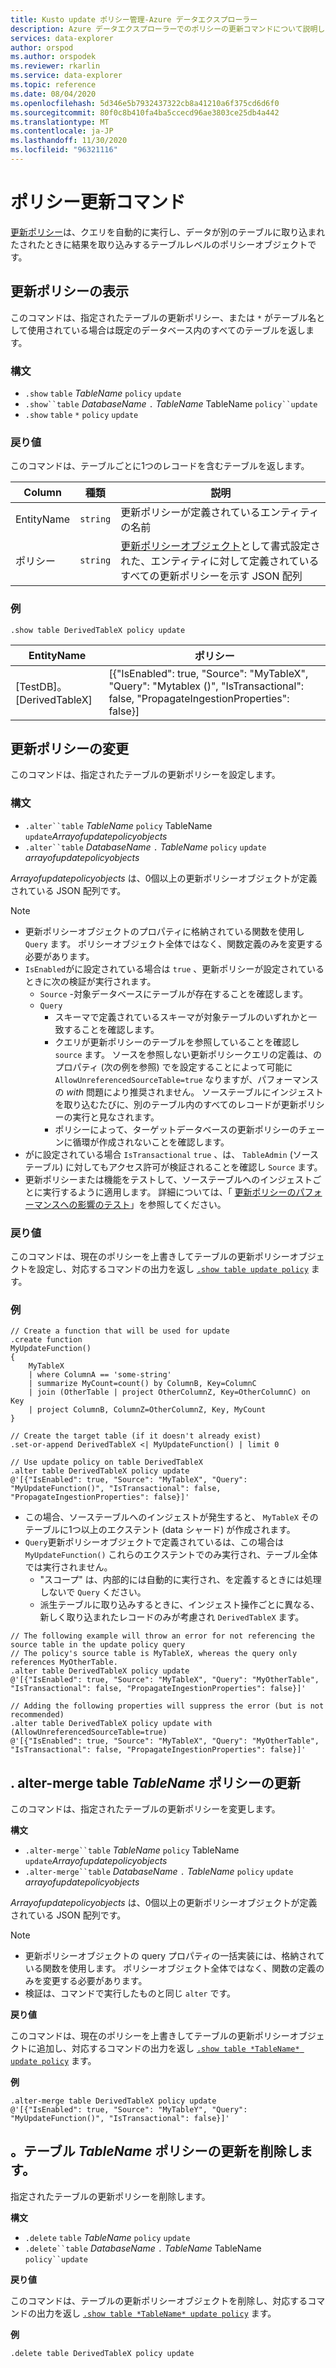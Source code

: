 ```yaml
---
title: Kusto update ポリシー管理-Azure データエクスプローラー
description: Azure データエクスプローラーでのポリシーの更新コマンドについて説明します。 「テーブル更新ポリシーを表示、設定、変更、および削除する方法」を参照してください。
services: data-explorer
author: orspod
ms.author: orspodek
ms.reviewer: rkarlin
ms.service: data-explorer
ms.topic: reference
ms.date: 08/04/2020
ms.openlocfilehash: 5d346e5b7932437322cb8a41210a6f375cd6d6f0
ms.sourcegitcommit: 80f0c8b410fa4ba5ccecd96ae3803ce25db4a442
ms.translationtype: MT
ms.contentlocale: ja-JP
ms.lasthandoff: 11/30/2020
ms.locfileid: "96321116"
---
```

# <a name="update-policy-commands"></a>ポリシー更新コマンド

[更新ポリシー](updatepolicy.md)は、クエリを自動的に実行し、データが別のテーブルに取り込まれたされたときに結果を取り込みするテーブルレベルのポリシーオブジェクトです。

## <a name="show-update-policy"></a>更新ポリシーの表示

このコマンドは、指定されたテーブルの更新ポリシー、または `*` がテーブル名として使用されている場合は既定のデータベース内のすべてのテーブルを返します。

### <a name="syntax"></a>構文

* `.show` `table` *TableName* `policy` `update`
* `.show``table` *DatabaseName* `.` *TableName* TableName `policy``update`
* `.show` `table` `*` `policy` `update`

### <a name="returns"></a>戻り値

このコマンドは、テーブルごとに1つのレコードを含むテーブルを返します。

|Column    |種類    |説明                                                                                                                                                           |
|----------|--------|----------------------------------------------------------------------------------------------------------------------------------------------------------------------|
|EntityName|`string`|更新ポリシーが定義されているエンティティの名前                                                                                                                |
|ポリシー  |`string`|[更新ポリシーオブジェクト](updatepolicy.md#the-update-policy-object)として書式設定された、エンティティに対して定義されているすべての更新ポリシーを示す JSON 配列|

### <a name="example"></a>例

```kusto
.show table DerivedTableX policy update 
```

|EntityName        |ポリシー                                                                                                                                    |
|------------------|--------------------------------------------------------------------------------------------------------------------------------------------|
|[TestDB]。[DerivedTableX]|[{"IsEnabled": true, "Source": "MyTableX", "Query": "Mytablex ()", "IsTransactional": false, "PropagateIngestionProperties": false}]|

## <a name="alter-update-policy"></a>更新ポリシーの変更

このコマンドは、指定されたテーブルの更新ポリシーを設定します。

### <a name="syntax"></a>構文

* `.alter``table` *TableName* `policy` TableName `update`*Arrayofupdatepolicyobjects*
* `.alter``table` *DatabaseName* `.` *TableName* `policy` `update` *arrayofupdatepolicyobjects*

*Arrayofupdatepolicyobjects* は、0個以上の更新ポリシーオブジェクトが定義されている JSON 配列です。

> [!NOTE]
> * 更新ポリシーオブジェクトのプロパティに格納されている関数を使用し `Query` ます。
   ポリシーオブジェクト全体ではなく、関数定義のみを変更する必要があります。
> * `IsEnabled`がに設定されている場合は `true` 、更新ポリシーが設定されているときに次の検証が実行されます。
>    * `Source` -対象データベースにテーブルが存在することを確認します。
>    * `Query` 
>        * スキーマで定義されているスキーマが対象テーブルのいずれかと一致することを確認します。
>        * クエリが更新ポリシーのテーブルを参照していることを確認し `source` ます。 
        ソースを参照しない更新ポリシークエリの定義は、のプロパティ (次の例を参照) でを設定することによって可能に `AllowUnreferencedSourceTable=true` なりますが、パフォーマンスの *with* 問題により推奨されません。 ソーステーブルにインジェストを取り込むたびに、別のテーブル内のすべてのレコードが更新ポリシーの実行と見なされます。
 >       * ポリシーによって、ターゲットデータベースの更新ポリシーのチェーンに循環が作成されないことを確認します。
 > * がに設定されている場合 `IsTransactional` `true` 、は、 `TableAdmin` (ソーステーブル) に対してもアクセス許可が検証されることを確認し `Source` ます。
 > * 更新ポリシーまたは機能をテストして、ソーステーブルへのインジェストごとに実行するように適用します。 詳細については、「 [更新ポリシーのパフォーマンスへの影響のテスト](updatepolicy.md#performance-impact)」を参照してください。

### <a name="returns"></a>戻り値

このコマンドは、現在のポリシーを上書きしてテーブルの更新ポリシーオブジェクトを設定し、対応するコマンドの出力を返し [`.show table update policy`](#show-update-policy) ます。

### <a name="example"></a>例

```kusto
// Create a function that will be used for update
.create function 
MyUpdateFunction()
{
    MyTableX
    | where ColumnA == 'some-string'
    | summarize MyCount=count() by ColumnB, Key=ColumnC
    | join (OtherTable | project OtherColumnZ, Key=OtherColumnC) on Key
    | project ColumnB, ColumnZ=OtherColumnZ, Key, MyCount
}

// Create the target table (if it doesn't already exist)
.set-or-append DerivedTableX <| MyUpdateFunction() | limit 0

// Use update policy on table DerivedTableX
.alter table DerivedTableX policy update
@'[{"IsEnabled": true, "Source": "MyTableX", "Query": "MyUpdateFunction()", "IsTransactional": false, "PropagateIngestionProperties": false}]'
```

* この場合、ソーステーブルへのインジェストが発生すると、 `MyTableX` そのテーブルに1つ以上のエクステント (data シャード) が作成されます。
* `Query`更新ポリシーオブジェクトで定義されているは、この場合は `MyUpdateFunction()` これらのエクステントでのみ実行され、テーブル全体では実行されません。
  * "スコープ" は、内部的には自動的に実行され、を定義するときには処理しないで `Query` ください。
  * 派生テーブルに取り込みするときに、インジェスト操作ごとに異なる、新しく取り込まれたレコードのみが考慮され `DerivedTableX` ます。

```kusto
// The following example will throw an error for not referencing the source table in the update policy query
// The policy's source table is MyTableX, whereas the query only references MyOtherTable. 
.alter table DerivedTableX policy update
@'[{"IsEnabled": true, "Source": "MyTableX", "Query": "MyOtherTable", "IsTransactional": false, "PropagateIngestionProperties": false}]'

// Adding the following properties will suppress the error (but is not recommended)
.alter table DerivedTableX policy update with (AllowUnreferencedSourceTable=true)
@'[{"IsEnabled": true, "Source": "MyTableX", "Query": "MyOtherTable", "IsTransactional": false, "PropagateIngestionProperties": false}]'

```

## <a name="alter-merge-table-tablename-policy-update"></a>. alter-merge table *TableName* ポリシーの更新

このコマンドは、指定されたテーブルの更新ポリシーを変更します。

**構文**

* `.alter-merge``table` *TableName* `policy` TableName `update`*Arrayofupdatepolicyobjects*
* `.alter-merge``table` *DatabaseName* `.` *TableName* `policy` `update` *arrayofupdatepolicyobjects*

*Arrayofupdatepolicyobjects* は、0個以上の更新ポリシーオブジェクトが定義されている JSON 配列です。

> [!NOTE]
> * 更新ポリシーオブジェクトの query プロパティの一括実装には、格納されている関数を使用します。 
     ポリシーオブジェクト全体ではなく、関数の定義のみを変更する必要があります。
> * 検証は、コマンドで実行したものと同じ `alter` です。

**戻り値**

このコマンドは、現在のポリシーを上書きしてテーブルの更新ポリシーオブジェクトに追加し、対応するコマンドの出力を返し [`.show table *TableName* update policy`](#show-update-policy) ます。

**例**

```kusto
.alter-merge table DerivedTableX policy update 
@'[{"IsEnabled": true, "Source": "MyTableY", "Query": "MyUpdateFunction()", "IsTransactional": false}]'  
``` 

## <a name="delete-table-tablename-policy-update"></a>。テーブル *TableName* ポリシーの更新を削除します。

指定されたテーブルの更新ポリシーを削除します。

**構文**

* `.delete` `table` *TableName* `policy` `update`
* `.delete``table` *DatabaseName* `.` *TableName* TableName `policy``update`

**戻り値**

このコマンドは、テーブルの更新ポリシーオブジェクトを削除し、対応するコマンドの出力を返し [`.show table *TableName* update policy`](#show-update-policy) ます。

**例**

```kusto
.delete table DerivedTableX policy update 
```
